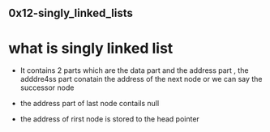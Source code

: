 ## 0x12-singly_linked_lists

# what is singly linked list
- It contains 2 parts which are the data part and the address part , the adddre4ss part conatain the address of the next node or we can say the successor node

- the address part of last node contails null
- the address of rirst node is stored to the head pointer
